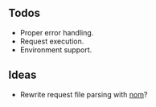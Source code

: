 ## Todos

- Proper error handling.
- Request execution.
- Environment support.


## Ideas

- Rewrite request file parsing with [nom](https://github.com/Geal/nom)?

